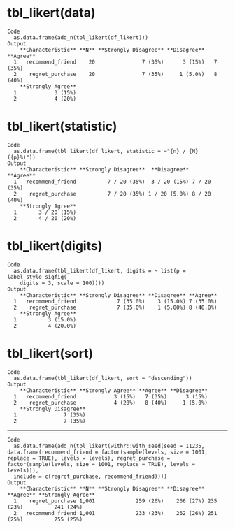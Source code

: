# tbl_likert(data)

    Code
      as.data.frame(add_n(tbl_likert(df_likert)))
    Output
        **Characteristic** **N** **Strongly Disagree** **Disagree** **Agree**
      1   recommend_friend    20               7 (35%)      3 (15%)   7 (35%)
      2    regret_purchase    20               7 (35%)     1 (5.0%)   8 (40%)
        **Strongly Agree**
      1            3 (15%)
      2            4 (20%)

# tbl_likert(statistic)

    Code
      as.data.frame(tbl_likert(df_likert, statistic = ~"{n} / {N} ({p}%)"))
    Output
        **Characteristic** **Strongly Disagree**  **Disagree**    **Agree**
      1   recommend_friend          7 / 20 (35%)  3 / 20 (15%) 7 / 20 (35%)
      2    regret_purchase          7 / 20 (35%) 1 / 20 (5.0%) 8 / 20 (40%)
        **Strongly Agree**
      1       3 / 20 (15%)
      2       4 / 20 (20%)

# tbl_likert(digits)

    Code
      as.data.frame(tbl_likert(df_likert, digits = ~ list(p = label_style_sigfig(
        digits = 3, scale = 100))))
    Output
        **Characteristic** **Strongly Disagree** **Disagree** **Agree**
      1   recommend_friend             7 (35.0%)    3 (15.0%) 7 (35.0%)
      2    regret_purchase             7 (35.0%)    1 (5.00%) 8 (40.0%)
        **Strongly Agree**
      1          3 (15.0%)
      2          4 (20.0%)

# tbl_likert(sort)

    Code
      as.data.frame(tbl_likert(df_likert, sort = "descending"))
    Output
        **Characteristic** **Strongly Agree** **Agree** **Disagree**
      1   recommend_friend            3 (15%)   7 (35%)      3 (15%)
      2    regret_purchase            4 (20%)   8 (40%)     1 (5.0%)
        **Strongly Disagree**
      1               7 (35%)
      2               7 (35%)

---

    Code
      as.data.frame(add_n(tbl_likert(withr::with_seed(seed = 11235, data.frame(recommend_friend = factor(sample(levels, size = 1001, replace = TRUE), levels = levels), regret_purchase = factor(sample(levels, size = 1001, replace = TRUE), levels = levels))),
      include = c(regret_purchase, recommend_friend))))
    Output
        **Characteristic** **N** **Strongly Disagree** **Disagree** **Agree** **Strongly Agree**
      1    regret_purchase 1,001             259 (26%)    266 (27%) 235 (23%)          241 (24%)
      2   recommend_friend 1,001             233 (23%)    262 (26%) 251 (25%)          255 (25%)

